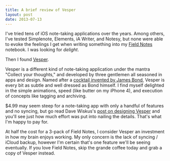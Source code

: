 ```yaml
---
title: A brief review of Vesper
layout: post
date: 2013-07-13
---
```


I've tried tens of iOS note-taking applications over the years. Among others, I've tested Simplenote, Elements, iA Writer, and Notesy, but none were able to evoke the feelings I get when writing something into my [Field Notes](http://fieldnotesbrand.com) notebook. I was looking for _delight_.

Then I found [Vesper](http://vesperapp.co).

Vesper is a different kind of note-taking application under the mantra "Collect your thoughts," and developed by three gentlemen all seasoned in apps and design. Named after a [cocktail invented by James Bond](http://goo.gl/9B5pS), Vesper is every bit as subtle and well dressed as Bond himself. I find myself delighted in the simple animations, speed (like butter on my iPhone 4), and execution of concepts like tagging and archiving.

$4.99 may seem steep for a note-taking app with only a handful of features and no syncing, but go read Dave Wiskus's [post on designing Vesper](http://vesperapp.co/blog/how-to-make-a-vesper/) and you'll see just how much effort was put into nailing the details. That's what I'm happy to pay for.

At half the cost for a 3-pack of Field Notes, I consider Vesper an investment in how my brain enjoys working. My only concern is the lack of syncing / iCloud backup, however I'm certain that's one feature we'll be seeing eventually. If you love Field Notes, skip the grande coffee today and grab a copy of Vesper instead.